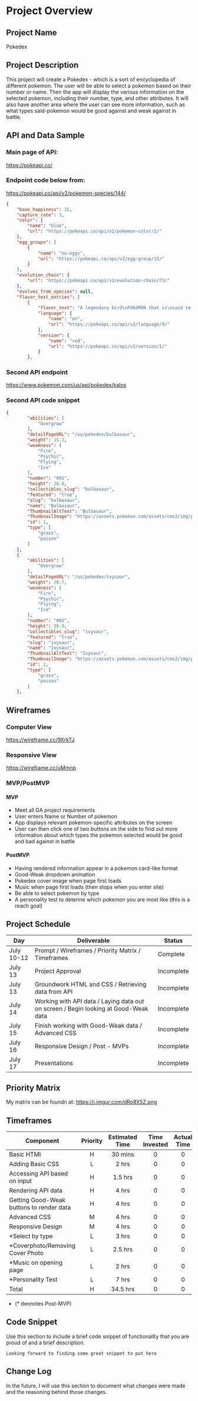 # Project Overview

## Project Name

Pokedex

## Project Description

This project will create a Pokedex - which is a sort of encyclopedia of different pokemon. The user will be able to select a pokemon based on their number or name.  Then the app will display the various information on the selected pokemon, including their number, type, and other attributes.  It will also have another area where the user can see more information, such as what types said-pokemon would be good against and weak against in battle.

## API and Data Sample

### Main page of API:

https://pokeapi.co/

### Endpoint code below from:

https://pokeapi.co/api/v2/pokemon-species/144/

```json
{
    "base_happiness": 35,
    "capture_rate": 3,
    "color": {
        "name": "blue",
        "url": "https://pokeapi.co/api/v2/pokemon-color/2/"
    },
    "egg_groups": [
        {
            "name": "no-eggs",
            "url": "https://pokeapi.co/api/v2/egg-group/15/"
        }
    ],
    "evolution_chain": {
        "url": "https://pokeapi.co/api/v2/evolution-chain/73/"
    },
    "evolves_from_species": null,
    "flavor_text_entries": [
        {
            "flavor_text": "A legendary bird\nPOKéMON that is\nsaid to appear to\fdoomed people who\nare lost in icy\nmountains.",
            "language": {
                "name": "en",
                "url": "https://pokeapi.co/api/v2/language/9/"
            },
            "version": {
                "name": "red",
                "url": "https://pokeapi.co/api/v2/version/1/"
            }
        },
```


### Second API endpoint

https://www.pokemon.com/us/api/pokedex/kalos

### Second API code snippet

```json
{
        "abilities": [
            "Overgrow"
        ],
        "detailPageURL": "/us/pokedex/bulbasaur",
        "weight": 15.2,
        "weakness": [
            "Fire",
            "Psychic",
            "Flying",
            "Ice"
        ],
        "number": "001",
        "height": 28.0,
        "collectibles_slug": "bulbasaur",
        "featured": "true",
        "slug": "bulbasaur",
        "name": "Bulbasaur",
        "ThumbnailAltText": "Bulbasaur",
        "ThumbnailImage": "https://assets.pokemon.com/assets/cms2/img/pokedex/detail/001.png",
        "id": 1,
        "type": [
            "grass",
            "poison"
        ]
    },
    {
        "abilities": [
            "Overgrow"
        ],
        "detailPageURL": "/us/pokedex/ivysaur",
        "weight": 28.7,
        "weakness": [
            "Fire",
            "Psychic",
            "Flying",
            "Ice"
        ],
        "number": "002",
        "height": 39.0,
        "collectibles_slug": "ivysaur",
        "featured": "true",
        "slug": "ivysaur",
        "name": "Ivysaur",
        "ThumbnailAltText": "Ivysaur",
        "ThumbnailImage": "https://assets.pokemon.com/assets/cms2/img/pokedex/detail/002.png",
        "id": 2,
        "type": [
            "grass",
            "poison"
        ]
    },
 ```



## Wireframes

### Computer View

https://wireframe.cc/9XrkTJ

### Responsive View

https://wireframe.cc/uMmnp

### MVP/PostMVP

#### MVP 

- Meet all GA project requirements
- User enters Name or Number of pokemon
- App displays relevant pokemon-specific attributes on the screen
- User can then click one of two buttons on the side to find out more information about which types the pokemon selected would be good and bad against in battle

#### PostMVP

- Having rendered information appear in a pokemon card-like format
- Good-Weak dropdown animation
- Pokedex cover image when page first loads
- Music when page first loads (then stops when you enter site)
- Be able to select pokemon by type
- A personality test to deterine which pokemon you are most like (this is a reach goal)

## Project Schedule

|  Day | Deliverable | Status
|---|---| ---|
|July 10-12| Prompt / Wireframes / Priority Matrix / Timeframes | Complete
|July 13| Project Approval | Incomplete
|July 13| Groundwork HTML and CSS / Retrieving data from API | Incomplete
|July 14| Working with API data / Laying data out on screen / Begin looking at Good-Weak data | Incomplete
|July 15| Finish working with Good-Weak data / Advanced CSS | Incomplete
|July 16| Responsive Design / Post - MVPs | Incomplete
|July 17| Presentations | Incomplete

## Priority Matrix

My matrix can be foundn at: https://i.imgur.com/dRo8X5Z.png

## Timeframes

| Component | Priority | Estimated Time | Time Invested | Actual Time |
| --- | :---: |  :---: | :---: | :---: |
| Basic HTMl | H | 30 mins | 0 | 0 |
| Adding Basic CSS | L | 2 hrs| 0 | 0 |
| Accessing API based on input | H | 1.5 hrs | 0 | 0 |
| Rendering API data | H | 4 hrs | 0| 0 |
| Getting Good-Weak buttons to render data | H | 4 hrs | 0 | 0 |
| Advanced CSS | M | 4 hrs | 0 | 0 |
| Responsive Design | M | 4 hrs | 0 | 0 |
| *Select by type | L | 3 hrs | 0 | 0 |
| *Coverphoto/Removing Cover Photo | L | 2.5 hrs | 0 | 0 |
| *Music on opening page | L | 2 hrs | 0 | 0 |
| *Personality Test | L | 7 hrs | 0 | 0 |
| Total | H | 34.5 hrs|0 |0 |
 * (* deonotes Post-MVP)


## Code Snippet

Use this section to include a brief code snippet of functionality that you are proud of and a brief description.  

```
Looking forward to finding some great snippet to put here
```

## Change Log
 In the future, I will use this section to document what changes were made and the reasoning behind those changes.  
